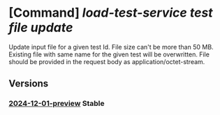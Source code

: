 # [Command] _load-test-service test file update_

Update input file for a given test Id. File size can't be more than 50 MB.
Existing file with same name for the given test will be overwritten. File
should be provided in the request body as application/octet-stream.

## Versions

### [2024-12-01-preview](/Resources/data-plane/microsoft.loadtestservice/L3Rlc3RzL3t9L2ZpbGVzL3t9/2024-12-01-preview.xml) **Stable**

<!-- data-plane:microsoft.loadtestservice /tests/{}/files/{} 2024-12-01-preview -->
